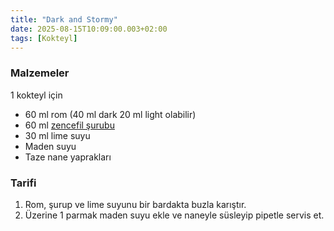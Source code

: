 ```yaml
---
title: "Dark and Stormy"
date: 2025-08-15T10:09:00.003+02:00
tags: [Kokteyl]
---
```


### Malzemeler

1 kokteyl için

- 60 ml rom (40 ml dark 20 ml light olabilir)
- 60 ml [zencefil şurubu](zencefil-surubu)
- 30 ml lime suyu
- Maden suyu
- Taze nane yaprakları

### Tarifi

1. Rom, şurup ve lime suyunu bir bardakta buzla karıştır.
2. Üzerine 1 parmak maden suyu ekle ve naneyle süsleyip pipetle servis et.
